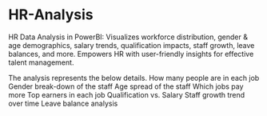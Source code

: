 # HR-Analysis
HR Data Analysis in PowerBI: Visualizes workforce distribution, gender &amp; age demographics, salary trends, qualification impacts, staff growth, leave balances, and more. Empowers HR with user-friendly insights for effective talent management.

The analysis represents the below details.
  How many people are in each job
  Gender break-down of the staff
  Age spread of the staff
  Which jobs pay more
  Top earners in each job
  Qualification vs. Salary
  Staff growth trend over time
  Leave balance analysis
